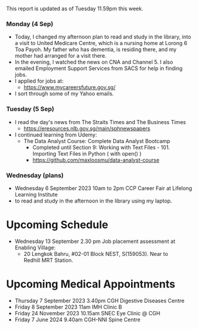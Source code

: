 This report is updated as of Tuesday 11.59pm this week.

### Monday (4 Sep)
- Today, I changed my afternoon plan to read and study in the library, into a visit to United Medicare Centre, which is a nursing home at Lorong 6 Toa Payoh.  My father who has dementia, is residing there, and my mother had arranged for a visit there.
- In the evening, I watched the news on CNA and Channel 5.  I also emailed Employment Support Services from SACS for help in finding jobs.
- I applied for jobs at:
    - https://www.mycareersfuture.gov.sg/
- I sort through some of my Yahoo emails.

### Tuesday (5 Sep)
- I read the day's news from The Straits Times and The Business Times
    - https://eresources.nlb.gov.sg/main/sphnewspapers
- I continued learning from Udemy:
    - The Data Analyst Course: Complete Data Analyst Bootcamp
        - Completed until Section 9: Working with Text Files - 101. Importing Text Files in Python ( with open() )
        - https://github.com/maxloosmu/data-analyst-course



### Wednesday (plans)
- Wednesday 6 September 2023 10am to 2pm CCP Career Fair at Lifelong Learning Institute
- to read and study in the afternoon in the library using my laptop.


# Upcoming Schedule
- Wednesday 13 September 2.30 pm Job placement assessment at Enabling Village:
    - 20 Lengkok Bahru, #02-01 Block NEST, S(159053). Near to Redhill MRT Station.

# Upcoming Medical Appointments
- Thursday 7 September 2023 3.40pm CGH Digestive Diseases Centre
- Friday 8 September 2023 11am IMH Clinic B
- Friday 24 November 2023 10.15am SNEC Eye Clinic @ CGH
- Friday 7 June 2024 9.40am CGH-NNI Spine Centre